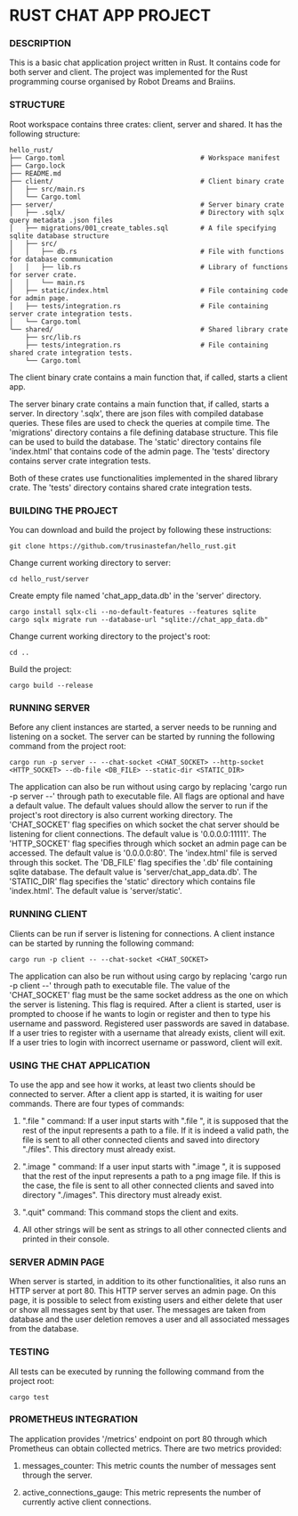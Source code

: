 # RUST CHAT APP PROJECT  

### DESCRIPTION  
This is a basic chat application project written in Rust. It contains code for both server and client. The project was implemented for the Rust programming course organised by Robot Dreams and Braiins.

### STRUCTURE  
Root workspace contains three crates: client, server and shared. It has the following structure:

```
hello_rust/
├── Cargo.toml                                  # Workspace manifest
├── Cargo.lock
├── README.md
├── client/                                     # Client binary crate
│   ├── src/main.rs
│   └── Cargo.toml
├── server/                                     # Server binary crate
│   ├── .sqlx/                                  # Directory with sqlx query metadata .json files
│   ├── migrations/001_create_tables.sql        # A file specifying sqlite database structure
│   ├── src/
│   │   ├── db.rs                               # File with functions for database communication
│   │   ├── lib.rs                              # Library of functions for server crate.
│   │   └── main.rs
│   ├── static/index.html                       # File containing code for admin page.
│   ├── tests/integration.rs                    # File containing server crate integration tests.
│   └── Cargo.toml
└── shared/                                     # Shared library crate
    ├── src/lib.rs
    ├── tests/integration.rs                    # File containing shared crate integration tests.
    └── Cargo.toml
```

The client binary crate contains a main function that, if called, starts a client app.

The server binary crate contains a main function that, if called, starts a server.
In directory '.sqlx', there are json files with compiled database queries. These files are used to check the queries at compile time.
The 'migrations' directory contains a file defining database structure. This file can be used to build the database.
The 'static' directory contains file 'index.html' that contains code of the admin page.
The 'tests' directory contains server crate integration tests.

Both of these crates use functionalities implemented in the shared library crate.
The 'tests' directory contains shared crate integration tests.

### BUILDING THE PROJECT  
You can download and build the project by following these instructions:

```
git clone https://github.com/trusinastefan/hello_rust.git
```

Change current working directory to server:

```
cd hello_rust/server
```

Create empty file named 'chat_app_data.db' in the 'server' directory.

```
cargo install sqlx-cli --no-default-features --features sqlite
cargo sqlx migrate run --database-url "sqlite://chat_app_data.db"
```

Change current working directory to the project's root:

```
cd ..
```

Build the project:

```
cargo build --release
```

### RUNNING SERVER  
Before any client instances are started, a server needs to be running and listening on a socket. The server can be started by running the following command from the project root:

```
cargo run -p server -- --chat-socket <CHAT_SOCKET> --http-socket <HTTP_SOCKET> --db-file <DB_FILE> --static-dir <STATIC_DIR>
```

The application can also be run without using cargo by replacing 'cargo run -p server --' through path to executable file.
All flags are optional and have a default value. The default values should allow the server to run if the project's root directory is also current working directory.
The 'CHAT_SOCKET' flag specifies on which socket the chat server should be listening for client connections. The default value is '0.0.0.0:11111'.
The 'HTTP_SOCKET' flag specifies through which socket an admin page can be accessed. The default value is '0.0.0.0:80'. The 'index.html' file is served through this socket.
The 'DB_FILE' flag specifies the '.db' file containing sqlite database. The default value is 'server/chat_app_data.db'.
The 'STATIC_DIR' flag specifies the 'static' directory which contains file 'index.html'. The default value is 'server/static'.

### RUNNING CLIENT  
Clients can be run if server is listening for connections. A client instance can be started by running the following command:

```
cargo run -p client -- --chat-socket <CHAT_SOCKET>
```

The application can also be run without using cargo by replacing 'cargo run -p client --' through path to executable file.
The value of the 'CHAT_SOCKET' flag must be the same socket address as the one on which the server is listening. This flag is required.
After a client is started, user is prompted to choose if he wants to login or register and then to type his username and password. Registered user passwords are saved in database. If a user tries to register with a username that already exists, client will exit. If a user tries to login with incorrect username or password, client will exit.

### USING THE CHAT APPLICATION  
To use the app and see how it works, at least two clients should be connected to server. After a client app is started, it is waiting for user commands. There are four types of commands:

1. ".file <path>" command: If a user input starts with ".file ", it is supposed that the rest of the input represents a path to a file. If it is indeed a valid path, the file is sent to all other connected clients and saved into directory "./files". This directory must already exist.

2. ".image <path>" command: If a user input starts with ".image ", it is supposed that the rest of the input represents a path to a png image file. If this is the case, the file is sent to all other connected clients and saved into directory "./images". This directory must already exist.

3. ".quit" command: This command stops the client and exits.

4. All other strings will be sent as strings to all other connected clients and printed in their console.

### SERVER ADMIN PAGE  
When server is started, in addition to its other functionalities, it also runs an HTTP server at port 80. This HTTP server serves an admin page. On this page, it is possible to select from existing users and either delete that user or show all messages sent by that user. The messages are taken from database and the user deletion removes a user and all associated messages from the database.

### TESTING  
All tests can be executed by running the following command from the project root:

```
cargo test
```

### PROMETHEUS INTEGRATION  
The application provides '/metrics' endpoint on port 80 through which Prometheus can obtain collected metrics. There are two metrics provided:

1. messages_counter: This metric counts the number of messages sent through the server.

2. active_connections_gauge: This metric represents the number of currently active client connections.
